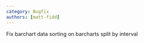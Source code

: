 ```yaml
---
category: Bugfix
authors: [matt-fidd]
---
```


Fix barchart data sorting on barcharts split by interval
